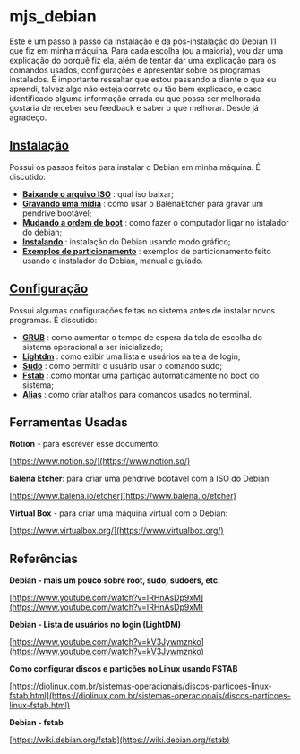 # mjs_debian
Este é um passo a passo da instalação e da pós-instalação do Debian 11 que
 fiz em minha máquina. Para cada escolha (ou a maioria), vou dar uma explicação
 do porquê fiz ela, além de tentar dar uma explicação para os comandos usados,
 configurações e apresentar sobre os programas instalados. É importante
 ressaltar que estou passando a diante o que eu aprendi, talvez algo não
 esteja correto ou tão bem explicado, e caso identificado alguma informação
 errada ou que possa ser melhorada, gostaria de receber seu feedback e saber
 o que melhorar. Desde já agradeço.

## [Instalação](https://github.com/mutannejs/mjs_debian/tree/master/instalacao)
Possui os passos feitos para instalar o Debian em minha máquina. É discutido:

- [**Baixando o arquivo ISO**](https://github.com/mutannejs/mjs_debian/tree/master/instalacao#baixando-o-arquivo-iso) : qual iso baixar;
- [**Gravando uma mídia**](https://github.com/mutannejs/mjs_debian/tree/master/instalacao#gravando-uma-m%C3%ADdia) : como usar o BalenaEtcher para gravar um pendrive bootável;
- [**Mudando a ordem de boot**](https://github.com/mutannejs/mjs_debian/tree/master/instalacao#mudando-a-ordem-de-boot) : como fazer o computador ligar no istalador do debian;
- [**Instalando**](https://github.com/mutannejs/mjs_debian/tree/master/instalacao#instalando) : instalação do Debian usando modo gráfico;
- [**Exemplos de particionamento**](https://github.com/mutannejs/mjs_debian/tree/master/instalacao#exemplos-de-particionamento) : exemplos de particionamento feito usando o instalador do Debian, manual e guiado.

## [Configuração](https://github.com/mutannejs/mjs_debian/tree/master/configuracao)
Possui algumas configurações feitas no sistema antes de instalar novos programas. É discutido:

- [**GRUB**](https://github.com/mutannejs/mjs_debian/tree/master/configuracao#grub) : como aumentar o tempo de espera da tela de escolha do sistema operacional a ser inicializado;
- [**Lightdm**](https://github.com/mutannejs/mjs_debian/tree/master/configuracao#lightdm) : como exibir uma lista e usuários na tela de login;
- [**Sudo**](https://github.com/mutannejs/mjs_debian/tree/master/configuracao#sudo) : como permitir o usuário usar o comando sudo;
- [**Fstab**](https://github.com/mutannejs/mjs_debian/tree/master/configuracao#fstab) : como montar uma partição automaticamente no boot do sistema;
- [**Alias**](https://github.com/mutannejs/mjs_debian/tree/master/configuracao#alias) : como criar atalhos para comandos usados no terminal.

## Ferramentas Usadas
**Notion** - para escrever esse documento:

[https://www.notion.so/](https://www.notion.so/)

**Balena Etcher**: para criar uma pendrive bootável com a ISO do Debian:

[https://www.balena.io/etcher](https://www.balena.io/etcher)

**Virtual Box** - para criar uma máquina virtual com o Debian:

[https://www.virtualbox.org/](https://www.virtualbox.org/)

## Referências

**Debian - mais um pouco sobre root, sudo, sudoers, etc.**

[https://www.youtube.com/watch?v=IRHnAsDp9xM](https://www.youtube.com/watch?v=IRHnAsDp9xM)

**Debian - Lista de usuários no login (LightDM)**

[https://www.youtube.com/watch?v=kV3Jywmznko](https://www.youtube.com/watch?v=kV3Jywmznko)

**Como configurar discos e partições no Linux usando FSTAB**

[https://diolinux.com.br/sistemas-operacionais/discos-particoes-linux-fstab.html](https://diolinux.com.br/sistemas-operacionais/discos-particoes-linux-fstab.html)

**Debian - fstab**

[https://wiki.debian.org/fstab](https://wiki.debian.org/fstab)
